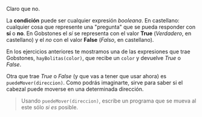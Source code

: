 Claro que no.

La **condición** puede ser cualquier expresión _booleana_. En castellano: cualquier cosa que represente una "pregunta" que se pueda responder con **sí** o **no**. En Gobstones el _sí_ se representa con el valor **True** (_Verdadero_, en castellano) y el _no_ con el valor **False** (_Falso_, en castellano).

En los ejercicios anteriores te mostramos una de las expresiones que trae Gobstones, `hayBolitas(color)`, que recibe un `color` y devuelve _True_ o _False_.

Otra que trae _True_ o _False_ (y que vas a tener que usar ahora) es `puedeMover(direccion)`. Como podrás imaginarte, sirve para saber si el cabezal puede moverse en una determinada dirección.

> Usando `puedeMover(direccion)`, escribe un programa que se mueva al este sólo _si es_ posible.
